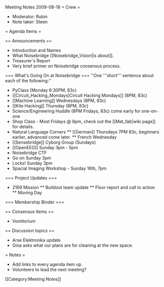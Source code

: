 Meeting Notes 2009-08-18 
 = Crew =
* Moderator: Rubin
* Note taker: Steen

= Agenda Items =

== Announcements ==
* Introduction and Names
* What Noisebridge [[Noisebridge_Vision|is about]].
* Treasurer's Report
* Very brief primer on Noisebridge consensus process.

=== What's Going On at Noisebridge ===
''One '''short''' sentence about each of the following:''
* PyClass (Monday 6:30PM, 83c)
* [[Circuit_Hacking_Mondays|Circuit Hacking Mondays]] (8PM, 83c)
* [[Machine Learning]] Wednesdays (8PM, 83c)
* [[Kite Hacking]] Thursday (8PM, 83c)
* Science/Engineering Huddle (8PM Fridays, 83c) come early for one-on-one
* Shop Class - Most Fridays @ 8pm, check out the [[Mat_fab|wiki page]] for details.
* Natural Language Corners
** [[German]] Thursdays 7PM 83c, beginners earlier, advanced come later.
** French Wednesday 
* [[Sensebridge]] Cyborg Group (Sundays)
* [[OpenEEG]] Sunday 3pm - 5pm
* Noisebridge CTF
* Go on Sunday 3pm
* Locks! Sunday 3pm
* Spacial Imaging Workshop - Sunday 16th, 7pm

=== Project Updates ===
* 2169 Mission
** Buildout team update
** Floor report and call to action
** Moving Day

=== Membership Binder ===

== Consensus Items ==
* Vomitorium

== Discussion topics ==
* Arse Elektronika update
* Gina asks what our plans are for cleaning at the new space.

= Notes =
* Add links to every agenda item up.
* Volunteers to lead the next meeting?

[[Category:Meeting Notes]]